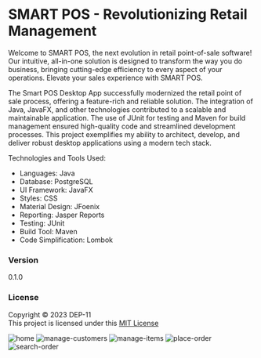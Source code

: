 # SMART POS - Revolutionizing Retail Management

Welcome to SMART POS, the next evolution in retail point-of-sale software! Our intuitive, all-in-one solution is designed to transform the way you do business, bringing cutting-edge efficiency to every aspect of your operations. Elevate your sales experience with SMART POS.

The Smart POS Desktop App successfully modernized the retail point of sale process, offering a feature-rich and reliable solution. The integration of Java, JavaFX, and other technologies contributed to a scalable and maintainable application. The use of JUnit for testing and Maven for build management ensured high-quality code and streamlined development processes. This project exemplifies my ability to architect, develop, and deliver robust desktop applications using a modern tech stack.

Technologies and Tools Used:
* Languages: Java
* Database: PostgreSQL
* UI Framework: JavaFX
* Styles: CSS
* Material Design: JFoenix
* Reporting: Jasper Reports
* Testing: JUnit
* Build Tool: Maven
* Code Simplification: Lombok
    
### Version
0.1.0

### License
Copyright &copy; 2023 DEP-11 <br>
This project is licensed under this [MIT License](License.txt)

![home](https://github.com/IJSE-Playground/SMART_POS/assets/75952849/bea19142-8395-4ae7-8582-0e622c81a5de)
![manage-customers](https://github.com/IJSE-Playground/SMART_POS/assets/75952849/a9658a82-1380-4d0b-a9ac-cfae3b33857d)
![manage-items](https://github.com/IJSE-Playground/SMART_POS/assets/75952849/6f2fb113-4950-4b3e-9d36-a8a27c325ff8)
![place-order](https://github.com/IJSE-Playground/SMART_POS/assets/75952849/b8354664-13d6-446a-bd02-a3508839e987)
![search-order](https://github.com/IJSE-Playground/SMART_POS/assets/75952849/9756603b-b5d2-4948-92b1-e394eb6826c9)


